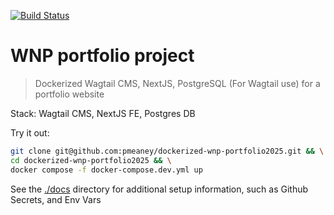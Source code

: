 
[![Build Status](https://github.com/pmeaney/dockerized-wnp-portfolio2025/actions/workflows/z-main.yml/badge.svg)](https://github.com/pmeaney/dockerized-wnp-portfolio2025/actions/workflows/z-main.yml)

# WNP portfolio project

>Dockerized Wagtail CMS, NextJS, PostgreSQL (For Wagtail use) for a portfolio website

Stack: Wagtail CMS, NextJS FE, Postgres DB

Try it out:

```bash
git clone git@github.com:pmeaney/dockerized-wnp-portfolio2025.git && \
cd dockerized-wnp-portfolio2025 && \
docker compose -f docker-compose.dev.yml up
```

See the [./docs](./docs) directory for additional setup information, such as Github Secrets, and Env Vars